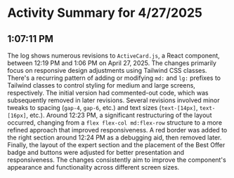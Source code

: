 # Activity Summary for 4/27/2025

## 1:07:11 PM
The log shows numerous revisions to `ActiveCard.js`, a React component, between 12:19 PM and 1:06 PM on April 27, 2025.  The changes primarily focus on responsive design adjustments using Tailwind CSS classes.  There's a recurring pattern of adding or modifying `md:` and `lg:` prefixes to Tailwind classes to control styling for medium and large screens, respectively.  The initial version had commented-out code, which was subsequently removed in later revisions.  Several revisions involved minor tweaks to spacing (`gap-4`, `gap-6`, etc.) and text sizes (`text-[14px]`, `text-[16px]`, etc.).  Around 12:23 PM, a significant restructuring of the layout occurred, changing from a `flex flex-col md:flex-row` structure to a more refined approach that improved responsiveness.  A red border was added to the right section around 12:24 PM as a debugging aid,  then removed later. Finally, the layout of the expert section and the placement of the Best Offer badge and buttons were adjusted for better presentation and responsiveness. The changes consistently aim to improve the component's appearance and functionality across different screen sizes.
